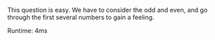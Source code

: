 This question is easy. We have to consider the odd and even, and go through the first several numbers to gain a feeling.

Runtime: 4ms
